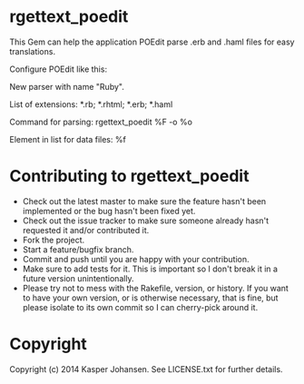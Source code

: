# rgettext_poedit

This Gem can help the application POEdit parse .erb and .haml files for easy translations.

Configure POEdit like this:

New parser with name "Ruby".

List of extensions: *.rb; *.rhtml; *.erb; *.haml

Command for parsing: rgettext_poedit %F -o %o

Element in list for data files: %f

# Contributing to rgettext_poedit
 
* Check out the latest master to make sure the feature hasn't been implemented or the bug hasn't been fixed yet.
* Check out the issue tracker to make sure someone already hasn't requested it and/or contributed it.
* Fork the project.
* Start a feature/bugfix branch.
* Commit and push until you are happy with your contribution.
* Make sure to add tests for it. This is important so I don't break it in a future version unintentionally.
* Please try not to mess with the Rakefile, version, or history. If you want to have your own version, or is otherwise necessary, that is fine, but please isolate to its own commit so I can cherry-pick around it.

# Copyright

Copyright (c) 2014 Kasper Johansen. See LICENSE.txt for
further details.

